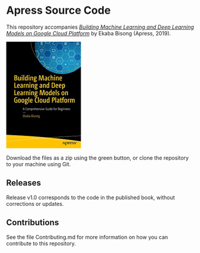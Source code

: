 # Apress Source Code



This repository accompanies [*Building Machine Learning and Deep Learning Models on Google Cloud Platform*](https://www.apress.com/9781484244692) by Ekaba Bisong (Apress, 2019).



[comment]: #cover

![Cover image](9781484244692.jpg)



Download the files as a zip using the green button, or clone the repository to your machine using Git.



## Releases


Release v1.0 corresponds to the code in the published book, without corrections or updates.



## Contributions



See the file Contributing.md for more information on how you can contribute to this repository.